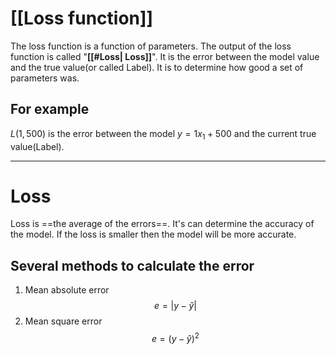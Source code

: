 # [[Loss function]]

The loss function is a function of parameters. The output of the loss function is called "**[[#Loss| Loss]]**". It is the error between the model value and the true value(or called Label). It is to determine how good a set of parameters was.

## For example

$L(1, 500)$ is the error between the model $y = 1x_1 + 500$ and the current true value(Label).

---

# Loss

Loss is ==the average of the errors==. It's can determine the accuracy of the model. If the loss is smaller then the model will be more accurate.

## Several methods to calculate the error

1. Mean absolute error
    $$e = |y-\hat{y}|$$
2. Mean square error
    $$e = (y-\hat{y})^2$$